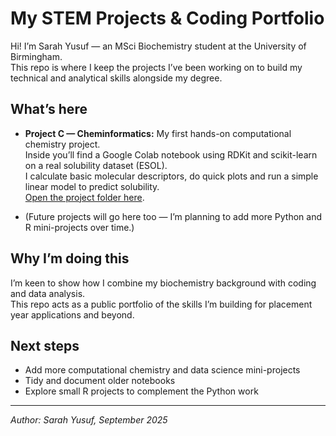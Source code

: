 # My STEM Projects & Coding Portfolio

Hi! I’m Sarah Yusuf — an MSci Biochemistry student at the University of Birmingham.  
This repo is where I keep the projects I’ve been working on to build my technical and analytical skills alongside my degree.

## What’s here
- **Project C — Cheminformatics:** My first hands-on computational chemistry project.  
  Inside you’ll find a Google Colab notebook using RDKit and scikit-learn on a real solubility dataset (ESOL).  
  I calculate basic molecular descriptors, do quick plots and run a simple linear model to predict solubility.  
  [Open the project folder here](project-c-cheminformatics).

- (Future projects will go here too — I’m planning to add more Python and R mini-projects over time.)

## Why I’m doing this
I’m keen to show how I combine my biochemistry background with coding and data analysis.  
This repo acts as a public portfolio of the skills I’m building for placement year applications and beyond.

## Next steps
- Add more computational chemistry and data science mini-projects
- Tidy and document older notebooks
- Explore small R projects to complement the Python work

---

*Author: Sarah Yusuf, September 2025*
